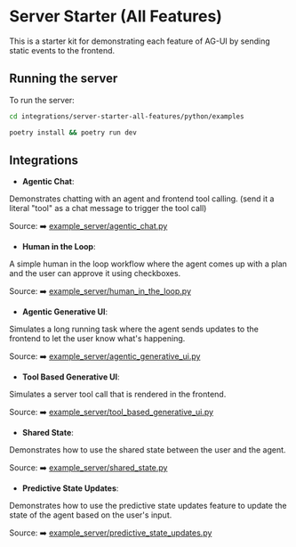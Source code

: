 # Server Starter (All Features)

This is a starter kit for demonstrating each feature of AG-UI by sending static events to the frontend.

## Running the server

To run the server:

```bash
cd integrations/server-starter-all-features/python/examples

poetry install && poetry run dev
```

## Integrations

- **Agentic Chat**:

Demonstrates chatting with an agent and frontend tool calling. (send it a literal "tool" as a chat message to trigger the tool call)

Source: ➡️ [example_server/agentic_chat.py](https://github.com/ag-ui-protocol/ag-ui/blob/main/integrations/server-starter-all-features/python/examples/example_server/agentic_chat.py)

- **Human in the Loop**:

A simple human in the loop workflow where the agent comes up with a plan and the user can approve it using checkboxes.

Source: ➡️ [example_server/human_in_the_loop.py](https://github.com/ag-ui-protocol/ag-ui/blob/main/integrations/server-starter-all-features/python/examples/example_server/human_in_the_loop.py)

- **Agentic Generative UI**:

Simulates a long running task where the agent sends updates to the frontend to let the user know what's happening.

Source: ➡️ [example_server/agentic_generative_ui.py](https://github.com/ag-ui-protocol/ag-ui/blob/main/integrations/server-starter-all-features/python/examples/example_server/agentic_generative_ui.py)

- **Tool Based Generative UI**:

Simulates a server tool call that is rendered in the frontend.

Source: ➡️ [example_server/tool_based_generative_ui.py](https://github.com/ag-ui-protocol/ag-ui/blob/main/integrations/server-starter-all-features/python/examples/example_server/tool_based_generative_ui.py)

- **Shared State**:

Demonstrates how to use the shared state between the user and the agent.

Source: ➡️ [example_server/shared_state.py](https://github.com/ag-ui-protocol/ag-ui/blob/main/integrations/server-starter-all-features/python/examples/example_server/shared_state.py)

- **Predictive State Updates**:

Demonstrates how to use the predictive state updates feature to update the state of the agent based on the user's input.

Source: ➡️ [example_server/predictive_state_updates.py](https://github.com/ag-ui-protocol/ag-ui/blob/main/integrations/server-starter-all-features/python/examples/example_server/predictive_state_updates.py)
